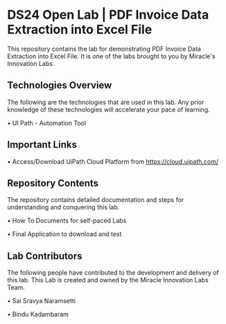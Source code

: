 # DS24 Open Lab | PDF Invoice Data Extraction into Excel File

This repository contains the lab for demonstrating PDF Invoice Data Extraction into Excel File. It is one of the labs brought to you by Miracle's Innovation Labs.

## Technologies Overview

The following are the technologies that are used in this lab. Any prior knowledge of these technologies will accelerate your pace of learning.

• UI Path - Automation Tool

## Important Links

• Access/Download UiPath Cloud Platform from https://cloud.uipath.com/

## Repository Contents

The repository contains detailed documentation and steps for understanding and conquering this lab.

• How To Documents for self-paced Labs

• Final Application to download and test

## Lab Contributors

The following people have contributed to the development and delivery of this lab. This Lab is created and owned by the Miracle Innovation Labs Team.

• Sai Sravya Naramsetti

• Bindu Kadambaram
